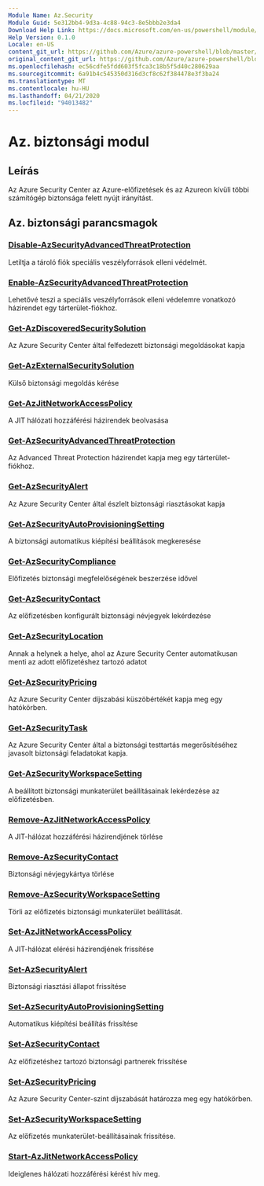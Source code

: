 ```yaml
---
Module Name: Az.Security
Module Guid: 5e312bb4-9d3a-4c88-94c3-8e5bbb2e3da4
Download Help Link: https://docs.microsoft.com/en-us/powershell/module/az.security
Help Version: 0.1.0
Locale: en-US
content_git_url: https://github.com/Azure/azure-powershell/blob/master/src/Security/Security/help/Az.Security.md
original_content_git_url: https://github.com/Azure/azure-powershell/blob/master/src/Security/Security/help/Az.Security.md
ms.openlocfilehash: ec56cdfe5fdd603f5fca3c18b5f5d40c280629aa
ms.sourcegitcommit: 6a91b4c545350d316d3cf8c62f384478e3f3ba24
ms.translationtype: MT
ms.contentlocale: hu-HU
ms.lasthandoff: 04/21/2020
ms.locfileid: "94013482"
---
```

# Az. biztonsági modul
## Leírás
Az Azure Security Center az Azure-előfizetések és az Azureon kívüli többi számítógép biztonsága felett nyújt irányítást.

## Az. biztonsági parancsmagok
### [Disable-AzSecurityAdvancedThreatProtection](Disable-AzSecurityAdvancedThreatProtection.md)
Letiltja a tároló fiók speciális veszélyforrások elleni védelmét.

### [Enable-AzSecurityAdvancedThreatProtection](Enable-AzSecurityAdvancedThreatProtection.md)
Lehetővé teszi a speciális veszélyforrások elleni védelemre vonatkozó házirendet egy tárterület-fiókhoz.

### [Get-AzDiscoveredSecuritySolution](Get-AzDiscoveredSecuritySolution.md)
Az Azure Security Center által felfedezett biztonsági megoldásokat kapja

### [Get-AzExternalSecuritySolution](Get-AzExternalSecuritySolution.md)
Külső biztonsági megoldás kérése 

### [Get-AzJitNetworkAccessPolicy](Get-AzJitNetworkAccessPolicy.md)
A JIT hálózati hozzáférési házirendek beolvasása

### [Get-AzSecurityAdvancedThreatProtection](Get-AzSecurityAdvancedThreatProtection.md)
Az Advanced Threat Protection házirendet kapja meg egy tárterület-fiókhoz.

### [Get-AzSecurityAlert](Get-AzSecurityAlert.md)
Az Azure Security Center által észlelt biztonsági riasztásokat kapja

### [Get-AzSecurityAutoProvisioningSetting](Get-AzSecurityAutoProvisioningSetting.md)
A biztonsági automatikus kiépítési beállítások megkeresése

### [Get-AzSecurityCompliance](Get-AzSecurityCompliance.md)
Előfizetés biztonsági megfelelőségének beszerzése idővel

### [Get-AzSecurityContact](Get-AzSecurityContact.md)
Az előfizetésben konfigurált biztonsági névjegyek lekérdezése

### [Get-AzSecurityLocation](Get-AzSecurityLocation.md)
Annak a helynek a helye, ahol az Azure Security Center automatikusan menti az adott előfizetéshez tartozó adatot

### [Get-AzSecurityPricing](Get-AzSecurityPricing.md)
Az Azure Security Center díjszabási küszöbértékét kapja meg egy hatókörben.

### [Get-AzSecurityTask](Get-AzSecurityTask.md)
Az Azure Security Center által a biztonsági testtartás megerősítéséhez javasolt biztonsági feladatokat kapja.

### [Get-AzSecurityWorkspaceSetting](Get-AzSecurityWorkspaceSetting.md)
A beállított biztonsági munkaterület beállításainak lekérdezése az előfizetésben.

### [Remove-AzJitNetworkAccessPolicy](Remove-AzJitNetworkAccessPolicy.md)
A JIT-hálózat hozzáférési házirendjének törlése

### [Remove-AzSecurityContact](Remove-AzSecurityContact.md)
Biztonsági névjegykártya törlése

### [Remove-AzSecurityWorkspaceSetting](Remove-AzSecurityWorkspaceSetting.md)
Törli az előfizetés biztonsági munkaterület beállítását.

### [Set-AzJitNetworkAccessPolicy](Set-AzJitNetworkAccessPolicy.md)
A JIT-hálózat elérési házirendjének frissítése

### [Set-AzSecurityAlert](Set-AzSecurityAlert.md)
Biztonsági riasztási állapot frissítése

### [Set-AzSecurityAutoProvisioningSetting](Set-AzSecurityAutoProvisioningSetting.md)
Automatikus kiépítési beállítás frissítése

### [Set-AzSecurityContact](Set-AzSecurityContact.md)
Az előfizetéshez tartozó biztonsági partnerek frissítése

### [Set-AzSecurityPricing](Set-AzSecurityPricing.md)
Az Azure Security Center-szint díjszabását határozza meg egy hatókörben.

### [Set-AzSecurityWorkspaceSetting](Set-AzSecurityWorkspaceSetting.md)
Az előfizetés munkaterület-beállításainak frissítése.

### [Start-AzJitNetworkAccessPolicy](Start-AzJitNetworkAccessPolicy.md)
Ideiglenes hálózati hozzáférési kérést hív meg.


